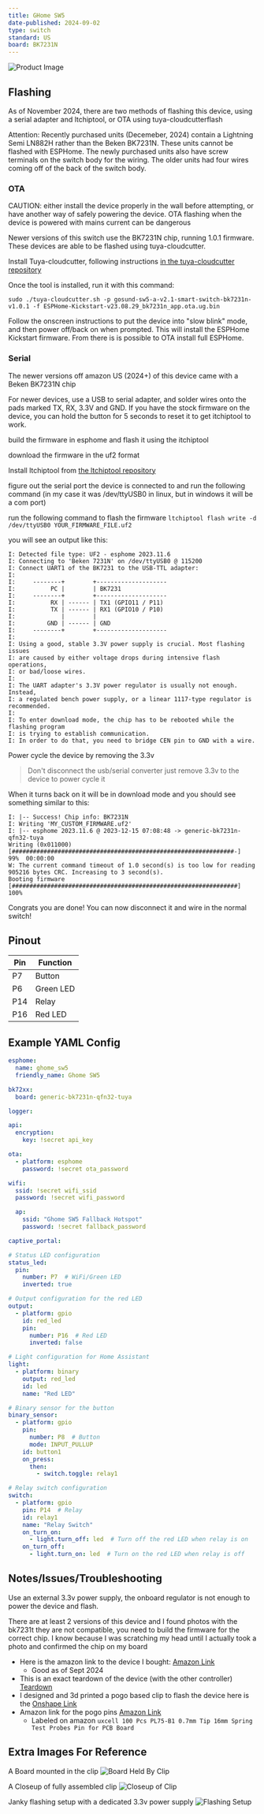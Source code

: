 ```yaml
---
title: GHome SW5
date-published: 2024-09-02
type: switch
standard: US
board: BK7231N
---
```


![Product Image](ghome-sw5.jpg "Product Image")

## Flashing

As of November 2024, there are two methods of flashing this device, using a serial adapter and ltchiptool, or OTA using
tuya-cloudcutterflash

Attention: Recently purchased units (Decemeber, 2024) contain a Lightning Semi LN882H rather than the Beken BK7231N.
These units cannot be flashed with ESPHome.  The newly purchased units also have screw terminals on the switch body for
the wiring.  The older units had four wires coming off of the back of the switch body.

### OTA

CAUTION: either install the device properly in the wall before attempting, or have another way of safely powering the
device. OTA flashing when the device is powered with mains current can be dangerous

Newer versions of this switch use the BK7231N chip, running 1.0.1 firmware. These devices are able to be flashed using
tuya-cloudcutter.

Install Tuya-cloudcutter, following instructions
[in the tuya-cloudcutter repository](https://github.com/tuya-cloudcutter/tuya-cloudcutter/tree/main/custom-firmware)

Once the tool is installed, run it with this command:

```sudo ./tuya-cloudcutter.sh -p gosund-sw5-a-v2.1-smart-switch-bk7231n-v1.0.1 -f ESPHome-Kickstart-v23.08.29_bk7231n_app.ota.ug.bin```

Follow the onscreen instructions to put the device into "slow blink" mode, and then power off/back on when prompted.
This will install the ESPHome Kickstart firmware. From there is is possible to OTA install full ESPHome.

### Serial

The newer versions off amazon US (2024+) of this device came with a Beken BK7231N chip

For newer devices, use a USB to serial adapter, and solder wires onto the pads marked TX, RX, 3.3V and GND.
If you have the stock firmware on the device, you can hold the button for 5 seconds to reset it to get itchiptool to
work.

build the firmware in esphome and flash it using the itchiptool

download the firmware in the uf2 format

Install ltchiptool from [the ltchiptool repository](https://github.com/libretiny-eu/ltchiptool)

figure out the serial port the device is connected to and run the following command
(in my case it was /dev/ttyUSB0 in linux, but in windows it will be a com port)

run the following command to flash the firmware
`ltchiptool flash write -d /dev/ttyUSB0 YOUR_FIRMWARE_FILE.uf2`

you will see an output like this:

```text
I: Detected file type: UF2 - esphome 2023.11.6
I: Connecting to 'Beken 7231N' on /dev/ttyUSB0 @ 115200
I: Connect UART1 of the BK7231 to the USB-TTL adapter:
I:
I:     --------+        +--------------------
I:          PC |        | BK7231
I:     --------+        +--------------------
I:          RX | ------ | TX1 (GPIO11 / P11)
I:          TX | ------ | RX1 (GPIO10 / P10)
I:             |        |
I:         GND | ------ | GND
I:     --------+        +--------------------
I:
I: Using a good, stable 3.3V power supply is crucial. Most flashing issues
I: are caused by either voltage drops during intensive flash operations,
I: or bad/loose wires.
I:
I: The UART adapter's 3.3V power regulator is usually not enough. Instead,
I: a regulated bench power supply, or a linear 1117-type regulator is recommended.
I:
I: To enter download mode, the chip has to be rebooted while the flashing program
I: is trying to establish communication.
I: In order to do that, you need to bridge CEN pin to GND with a wire.
```

Power cycle the device by removing the 3.3v

> Don't disconnect the usb/serial converter just remove 3.3v to the device to power cycle it

When it turns back on it will be in download mode and you should see something similar to this:

```text
I: |-- Success! Chip info: BK7231N
I: Writing 'MY_CUSTOM_FIRMWARE.uf2'
I: |-- esphome 2023.11.6 @ 2023-12-15 07:08:48 -> generic-bk7231n-qfn32-tuya
Writing (0x011000)  [###############################################################-]   99%  00:00:00
W: The current command timeout of 1.0 second(s) is too low for reading 905216 bytes CRC. Increasing to 3 second(s).
Booting firmware  [################################################################]  100%
```

Congrats you are done! You can now disconnect it and wire in the normal switch!

## Pinout

| Pin | Function  |
|-----|-----------|
| P7  | Button    |
| P6  | Green LED |
| P14 | Relay     |
| P16 | Red LED   |

## Example YAML Config

```yaml
esphome:
  name: ghome_sw5
  friendly_name: Ghome SW5

bk72xx:
  board: generic-bk7231n-qfn32-tuya

logger:

api:
  encryption:
    key: !secret api_key

ota:
  - platform: esphome
    password: !secret ota_password

wifi:
  ssid: !secret wifi_ssid
  password: !secret wifi_password

  ap:
    ssid: "Ghome SW5 Fallback Hotspot"
    password: !secret fallback_password

captive_portal:

# Status LED configuration
status_led:
  pin:
    number: P7  # WiFi/Green LED
    inverted: true

# Output configuration for the red LED
output:
  - platform: gpio
    id: red_led
    pin:
      number: P16  # Red LED
      inverted: false

# Light configuration for Home Assistant
light:
  - platform: binary
    output: red_led
    id: led
    name: "Red LED"

# Binary sensor for the button
binary_sensor:
  - platform: gpio
    pin:
      number: P8  # Button
      mode: INPUT_PULLUP
    id: button1
    on_press:
      then:
        - switch.toggle: relay1

# Relay switch configuration
switch:
  - platform: gpio
    pin: P14  # Relay
    id: relay1
    name: "Relay Switch"
    on_turn_on:
      - light.turn_off: led  # Turn off the red LED when relay is on
    on_turn_off:
      - light.turn_on: led  # Turn on the red LED when relay is off
```

## Notes/Issues/Troubleshooting

Use an external 3.3v power supply, the onboard regulator is not enough to power the device and flash.

There are at least 2 versions of this device and I found photos with the bk7231t they are not compatible, you need to
build the firmware for the correct chip. I know because I was scratching my head until I actually took a photo and
confirmed the chip on my board

- Here is the amazon link to the device I bought: [Amazon Link](https://www.amazon.com/dp/B09JZ6W1BH)
  - Good as of Sept 2024
- This is an exact teardown of the device (with the other
  controller) [Teardown](https://www.elektroda.com/rtvforum/topic3892160.html)
- I designed and 3d printed a pogo based clip to flash the device here is
  the [Onshape Link][1]
- Amazon link for the pogo pins [Amazon Link](https://www.amazon.com/gp/product/B00TX43QEQ)
  - Labeled on amazon `uxcell 100 Pcs PL75-B1 0.7mm Tip 16mm Spring Test Probes Pin for PCB Board`

## Extra Images For Reference

A Board mounted in the clip
![Board Held By Clip](pogo-mounted.png "POGO Clip Mounted")

A Closeup of fully assembled clip
![Closeup of Clip](pogo-clip.png "POGO Clip Closeup")

Janky flashing setup with a dedicated 3.3v power supply
![Flashing Setup](janky.png "Flashing Setup")

[1]: https://cad.onshape.com/documents/bd911beb7a4a52211fd6ff0a/w/639be8dce01942437b84688a/e/92c75704a7d638fc027182f4?renderMode=0&uiState=66d5ece2b7272918ae9b9502

